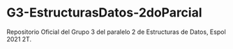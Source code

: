 # G3-EstructurasDatos-2doParcial
Repositorio Oficial del Grupo 3 del paralelo 2 de Estructuras de Datos, Espol 2021 2T.
